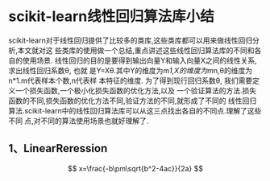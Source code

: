 <script type="text/javascript" src="http://cdn.mathjax.org/mathjax/latest/MathJax.js?config=default"></script>
# scikit-learn线性回归算法库小结
scikit-learn对于线性回归提供了比较多的类库,这些类库都可以用来做线性回归分析,本文就对这
些类库的使用做一个总结,重点讲述这些线性回归算法库的不同和各自的使用场景.
线性回归的目的是要得到输出向量Y和输入向量X之间的线性关系,求出线性回归系数&theta;, 也就
是Y=X&theta;.其中Y的维度为m*1,X的维度为m*n,&theta;的维度为n*1.m代表样本个数,n代表样
本特征的维度.
为了得到现行回归系数&theta;, 我们需要定义一个损失函数,一个极小化损失函数的优化方法,以及
一个验证算法的方法.损失函数的不同,损失函数的优化方法不同,验证方法的不同,就形成了不同的
线性回归算法.scikit-learn中的线性回归算法库可以从这三点找出各自的不同点.理解了这些不同
点,对不同的算法使用场景也就好理解了.
## 1、LinearReression

$$
x=\frac{-b\pm\sqrt{b^2-4ac}}{2a}
$$
